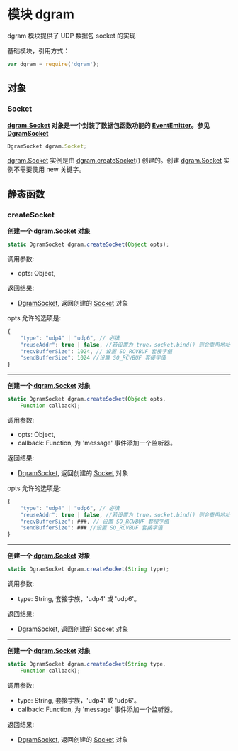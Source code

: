# 模块 dgram
dgram 模块提供了 UDP 数据包 socket 的实现

基础模块，引用方式：

```JavaScript
var dgram = require('dgram');
```

## 对象
        
### Socket
**[dgram.Socket](dgram.md#Socket) 对象是一个封装了数据包函数功能的 [EventEmitter](../../object/ifs/EventEmitter.md)。参见 [DgramSocket](../../object/ifs/DgramSocket.md)**

```JavaScript
DgramSocket dgram.Socket;
```

[dgram.Socket](dgram.md#Socket) 实例是由 [dgram.createSocket](dgram.md#createSocket)() 创建的。创建 [dgram.Socket](dgram.md#Socket) 实例不需要使用 new 关键字。

## 静态函数
        
### createSocket
**创建一个 [dgram.Socket](dgram.md#Socket) 对象**

```JavaScript
static DgramSocket dgram.createSocket(Object opts);
```

调用参数:
* opts: Object, 

返回结果:
* [DgramSocket](../../object/ifs/DgramSocket.md), 返回创建的 [Socket](../../object/ifs/Socket.md) 对象

opts 允许的选项是:

```JavaScript
{
    "type": "udp4" | "udp6", // 必填
    "reuseAddr": true | false, //若设置为 true，socket.bind() 则会重用地址，即时另一个进程已经在其上面绑定了一个套接字。 默认是 false
    "recvBufferSize": 1024, // 设置 SO_RCVBUF 套接字值
    "sendBufferSize": 1024 //设置 SO_RCVBUF 套接字值
}
```

--------------------------
**创建一个 [dgram.Socket](dgram.md#Socket) 对象**

```JavaScript
static DgramSocket dgram.createSocket(Object opts,
    Function callback);
```

调用参数:
* opts: Object, 
* callback: Function, 为 'message' 事件添加一个监听器。

返回结果:
* [DgramSocket](../../object/ifs/DgramSocket.md), 返回创建的 [Socket](../../object/ifs/Socket.md) 对象

opts 允许的选项是:

```JavaScript
{
    "type": "udp4" | "udp6", // 必填
    "reuseAddr": true | false, //若设置为 true，socket.bind() 则会重用地址，即时另一个进程已经在其上面绑定了一个套接字。 默认是 false
    "recvBufferSize": ###, // 设置 SO_RCVBUF 套接字值
    "sendBufferSize": ### //设置 SO_RCVBUF 套接字值
}
```

--------------------------
**创建一个 [dgram.Socket](dgram.md#Socket) 对象**

```JavaScript
static DgramSocket dgram.createSocket(String type);
```

调用参数:
* type: String, 套接字族，'udp4' 或 'udp6'。

返回结果:
* [DgramSocket](../../object/ifs/DgramSocket.md), 返回创建的 [Socket](../../object/ifs/Socket.md) 对象

--------------------------
**创建一个 [dgram.Socket](dgram.md#Socket) 对象**

```JavaScript
static DgramSocket dgram.createSocket(String type,
    Function callback);
```

调用参数:
* type: String, 套接字族，'udp4' 或 'udp6'。
* callback: Function, 为 'message' 事件添加一个监听器。

返回结果:
* [DgramSocket](../../object/ifs/DgramSocket.md), 返回创建的 [Socket](../../object/ifs/Socket.md) 对象

